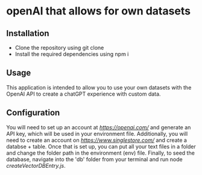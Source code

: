 # openAI that allows for own datasets

## Installation 
- Clone the repository using git clone
- Install the required dependencies using npm i


## Usage
This application is intended to allow you to use your own datasets with the OpenAI API to create a chatGPT experience with custom data.

## Configuration
You will need to set up an account at *https://openai.com/* and generate an API key, which will be used in your environment file. Additionally, you will need to create an account on *https://www.singlestore.com/* and create a databse + table. Once that is set up, you can put all your text files in a folder and change the folder path in the environment (env) file. Finally, to seed the database, navigate into the 'db' folder from your terminal and run node *createVectorDBEntry.js*.

